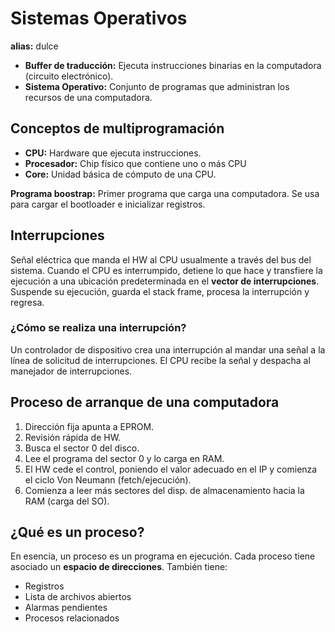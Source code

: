 # Sistemas Operativos

__alias:__ dulce 

* __Buffer de traducción:__ Ejecuta instrucciones binarias en la computadora
(circuito electrónico). 
* __Sistema Operativo:__ Conjunto de programas que administran los recursos de una
computadora. 

## Conceptos de multiprogramación 

* __CPU:__ Hardware que ejecuta instrucciones. 
* __Procesador:__ Chip físico que contiene uno o más CPU
* __Core:__ Unidad básica de cómputo de una CPU. 

__Programa boostrap:__ Primer programa que carga una computadora. Se usa para
cargar el bootloader e inicializar registros. 

## Interrupciones 

Señal eléctrica que manda el HW al CPU usualmente a través del bus del sistema. 
Cuando el CPU es interrumpido, detiene lo que hace y transfiere la ejecución
a una ubicación predeterminada en el __vector de interrupciones__. Suspende su
ejecución, guarda el stack frame, procesa la interrupción y regresa.

### ¿Cómo se realiza una interrupción? 

Un controlador de dispositivo crea una interrupción al mandar una señal a la
línea de solicitud de interrupciones. El CPU recibe la señal y despacha al
manejador de interrupciones.


## Proceso de arranque de una computadora 

1. Dirección fija apunta a EPROM. 
2. Revisión rápida de HW.
3. Busca el sector 0 del disco. 
4. Lee el programa del sector 0 y lo carga en RAM.
5. El HW cede el control, poniendo el valor adecuado en el IP y comienza el
   ciclo Von Neumann (fetch/ejecución). 
6. Comienza a leer más sectores del disp. de almacenamiento hacia la RAM (carga
   del SO).

## ¿Qué es un proceso? 

En esencia, un proceso es un programa en ejecución. Cada proceso tiene asociado
un __espacio de direcciones__. También tiene:

* Registros
* Lista de archivos abiertos
* Alarmas pendientes 
* Procesos relacionados

